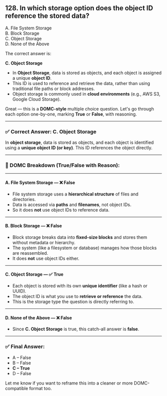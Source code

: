 ## 128. In which storage option does the object ID reference the stored data?
A. File System Storage  
B. Block Storage  
C. Object Storage  
D. None of the Above  

The correct answer is:  

**C. Object Storage**  

- In **Object Storage**, data is stored as objects, and each object is assigned a unique **object ID**.  
- This ID is used to reference and retrieve the data, rather than using traditional file paths or block addresses.  
- Object storage is commonly used in **cloud environments** (e.g., AWS S3, Google Cloud Storage).



Great — this is a **DOMC-style** multiple choice question. Let's go through each option one-by-one, marking **True** or **False**, with reasoning.

---

### ✅ **Correct Answer: C. Object Storage**

In **object storage**, data is stored as objects, and each object is identified using a **unique object ID (or key)**. This ID references the object directly.

---

### 🧠 DOMC Breakdown (True/False with Reason):

---

#### **A. File System Storage** — ❌ **False**  
- File system storage uses a **hierarchical structure** of files and directories.
- Data is accessed via **paths** and **filenames**, not object IDs.
- So it does **not** use object IDs to reference data.

---

#### **B. Block Storage** — ❌ **False**  
- Block storage breaks data into **fixed-size blocks** and stores them without metadata or hierarchy.
- The system (like a filesystem or database) manages how those blocks are reassembled.
- It does **not** use object IDs either.

---

#### **C. Object Storage** — ✅ **True**  
- Each object is stored with its own **unique identifier** (like a hash or UUID).
- The object ID is what you use to **retrieve or reference** the data.
- This is the storage type the question is directly referring to.

---

#### **D. None of the Above** — ❌ **False**  
- Since **C. Object Storage** is true, this catch-all answer is **false**.

---

### ✅ Final Answer:
- A – False  
- B – False  
- **C – True**  
- D – False

Let me know if you want to reframe this into a cleaner or more DOMC-compatible format too.

